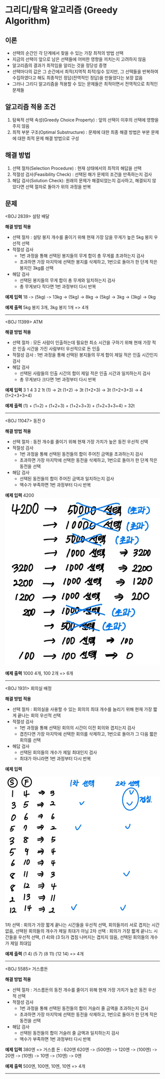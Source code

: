 # 그리디/탐욕 알고리즘 (Greedy Algorithm)

## 이론

- 선택의 순간인 각 단계에서 찾을 수 있는 가장 최적의 방법 선택
- 지금의 선택이 앞으로 남은 선택들에 어떠한 영향을 끼치는지 고려하지 않음
- 알고리즘의 결과가 최적임을 알리는 것을 정당성 증명
- 선택마다의 값은 그 순간에서 최적(지역적 최적)일수 있지만, 그 선택들을 반복하여 수집하였다고 해도 최종적인 정답(전역적인 정답)을 만들었다는 보장 없음
- 그러나 그리디 알고리즘을 적용할 수 있는 문제들은 최적이면서 전역적으로 최적인 문제들

## 알고리즘 적용 조건

1. 탐욕적 선택 속성(Greedy Choice Property) : 앞의 선택이 이후의 선택에 영향을 주지 않음
2. 최적 부분 구조(Optimal Substructure) : 문제에 대한 최종 해결 방법은 부분 문제에 대한 최적 문제 해결 방법으로 구성

## 해결 방법

1. 선택 절차(Selection Procedure) : 현재 상태에서의 최적의 해답을 선택
2. 적절성 검사(Feasibility Check) : 선택된 해가 문제의 조건을 만족하는지 검사
3. 해답 검사(Solution Check): 원래의 문제가 해결되었는지 검사하고, 해결되지 않았다면 선택 절차로 돌아가 위의 과정을 반복

## 문제

<BOJ 2839> 설탕 배달

**해결 방법 적용**

- 선택 절차 : 설탕 봉지 개수를 줄이기 위해 현재 가장 담을 무게가 높은 5kg 봉지 우선적 선택
- 적절성 검사
  - 1번 과정을 통해 선택된 봉지들의 무게 합이 총 무게를 초과하는지 검사
  - 초과하면 가장 마지막에 선택한 봉지를 삭제하고, 1번으로 돌아가 한 단계 작은 봉지인 3kg를 선택
- 해답 검사
  - 선택된 봉지들의 무게 합이 총 무게와 일치하는지 검사
  - 총 무게보다 작다면 1번 과정부터 다시 반복

**예제 입력**
18 -> (5kg) -> 13kg -> (5kg) -> 8kg -> (5kg) -> 3kg -> (3kg) -> 0kg

**예제 출력**
5kg 봉지 3개, 3kg 봉지 1개 => 4개

---

<BOJ 11399> ATM

**해결 방법 적용**

- 선택 절차 : 모든 사람이 인출하는데 필요한 최소 시간을 구하기 위해 현재 가장 적은 인출 시간을 가진 사람부터 우선적으로 돈 인출
- 적절성 검사 : 1번 과정을 통해 선택된 봉지들의 무게 합이 제일 적은 인출 시간인지 검사
- 해답 검사
  - 선택된 사람들의 인출 시간의 합이 제일 적은 인출 시간과 일치하는지 검사
  - 총 무게보다 크다면 1번 과정부터 다시 반복

**예제 입력**
3 1 4 3 2
1t (1) -> 2t (1+2) -> 3t (1+2+3) -> 3t (1+2+3+3) -> 4 (1+2+3+3+4)

**예제 출력**
(1) + (1+2) + (1+2+3) + (1+2+3+3) + (1+2+3+3+4) = 32t

---

<BOJ 11047> 동전 0

**해결 방법 적용**

- 선택 절차 : 동전 개수를 줄이기 위해 현재 가장 가치가 높은 동전 우선적 선택
- 적절성 검사
  - 1번 과정을 통해 선택된 동전들의 합이 주어진 금액을 초과하는지 검사
  - 초과하면 가장 마지막에 선택한 동전을 삭제하고, 1번으로 돌아가 한 단계 작은 동전을 선택
- 해답 검사
  - 선택된 동전들의 합이 주어진 금액과 일치하는지 검사
  - 액수가 부족하면 1번 과정부터 다시 반복

**예제 입력**
4200
![11047](./Algorithm/11047.jpg)

**예제 출력**
1000 4개, 100 2개 => 6개

---

<BOJ 1931> 회의실 배정

**해결 방법 적용**

- 선택 절차 : 회의실을 사용할 수 있는 회의의 최대 개수를 늘리기 위해 현재 가장 짧게 끝나는 회의 우선적 선택
- 적절성 검사
  - 1번 과정을 통해 선택된 회의의 시간이 이전 회의와 겹치는지 검사
  - 겹친다면 가장 마지막에 선택한 회의를 삭제하고, 1번으로 돌아가 그 다음 짧은 회의를 선택
- 해답 검사
  - 선택된 회의들의 개수가 제일 최대인지 검사
  - 최대가 아니라면 1번 과정부터 다시 반복

**예제 입력**

![1931](./Algorithm/1931.jpg)

1차 선택 : 회의가 가장 짧게 끝나는 시간들을 우선적 선택, 회의들끼리 서로 겹치는 시간 없음, 선택된 회의들의 개수가 제일 최대가 아님
2차 선택 : 회의가 가장 짧게 끝나느 시간들을 우선적 선택, (1 4)와 (3 5)가 겹침 나머지는 겹치지 않음, 선택된 회의들의 개수가 제일 최대임

**예제 출력**
(1 4) (5 7) (8 11) (12 14) => 4개

---

<BOJ 5585> 거스름돈

**해결 방법 적용**

- 선택 절차 : 거스름돈의 동전 개수를 줄이기 위해 현재 가장 가치가 높은 동전 우선적 선택
- 적절성 검사
  - 1번 과정을 통해 선택된 동전들의 합이 거슬러 줄 금액을 초과하는지 검사
  - 초과하면 가장 마지막에 선택한 동전을 삭제하고, 1번으로 돌아가 한 단계 작은 동전을 선택
- 해답 검사
  - 선택된 동전들의 합이 거슬러 줄 금액과 일치하는지 검사
  - 액수가 부족하면 1번 과정부터 다시 반복

**예제 입력**
380엔 => 거스름 돈 : 620엔
620엔 -> (500엔) -> 120엔 -> (100엔) -> 20엔 -> (10엔) -> 10엔 -> (10엔) -> 0엔

**예제 출력**
500엔, 100엔, 10엔, 10엔 => 4개

---
